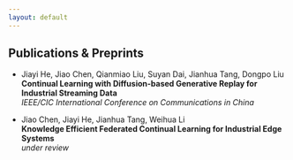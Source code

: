 ```yaml
---
layout: default
---
```


## Publications & Preprints

- Jiayi He, Jiao Chen, Qianmiao Liu, Suyan Dai, Jianhua Tang, Dongpo Liu  
  **Continual Learning with Diffusion-based Generative Replay for Industrial Streaming Data**  
  _IEEE/CIC International Conference on Communications in China_
    
- Jiao Chen, Jiayi He, Jianhua Tang, Weihua Li  
  **Knowledge Efficient Federated Continual Learning for Industrial Edge Systems**  
   _under review_

